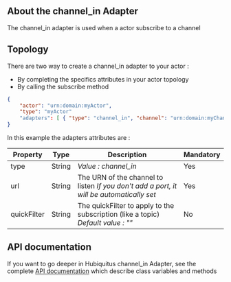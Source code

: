 ## About the channel_in Adapter

The channel_in adapter is used when a actor subscribe to a channel

## Topology

There are two way to create a channel_in adapter to your actor :
* By completing the specifics attributes in your actor topology
* By calling the subscribe method

```json
{
    "actor": "urn:domain:myActor",
    "type": "myActor"
    "adapters": [ { "type": "channel_in", "channel": "urn:domain:myChannel", "quickFilter": "" } ],
}
```

In this example the adapters attributes are :

<table>
    <thead>
        <tr>
            <th>Property</th>
            <th>Type</th>
            <th>Description</th>
            <th>Mandatory</th>
        </tr>
    </thead>
    <tbody>
        <tr>
            <td>type</td>
            <td>String</td>
            <td><em>Value : channel_in</em></td>
            <td>Yes</td>
        </tr>
        <tr>
            <td>url</td>
            <td>String</td>
            <td>
                The URN of the channel to listen
                <em>If you don't add a port, it will be automatically set</em>
            </td>
            <td>Yes</td>
        </tr>
        <tr>
            <td>quickFilter</td>
            <td>String</td>
            <td>
                The quickFilter to apply to the subscription (like a topic)
                <em>Default value : ""</em>
            </td>
            <td>No</td>
        </tr>
    </tbody>
</table>


## API documentation

If you want to go deeper in Hubiquitus channel_in Adapter, see the complete [API documentation](http://coffeedoc.info/github/hubiquitus/hubiquitus/master/) which describe class variables and methods
